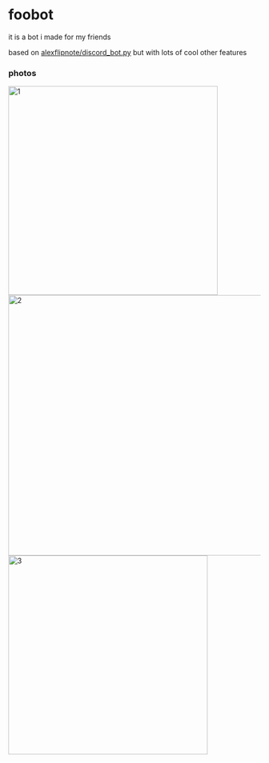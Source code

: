# foobot

it is a bot i made for my friends

based on [alexflipnote/discord_bot.py](https://github.com/alexflipnote/discord_bot.py) but with lots of cool other features

### photos
<img width="418" alt="1" src="https://user-images.githubusercontent.com/61701181/225107607-cc82d19f-64f7-43c3-a1f5-eab9a584f723.png">
<img width="521" alt="2" src="https://user-images.githubusercontent.com/61701181/225107715-61e42282-fc27-4d54-981b-54098df4def8.png">
<img width="398" alt="3" src="https://user-images.githubusercontent.com/61701181/225107724-543fc77d-8bd3-4209-b364-b05ad489927f.png">
